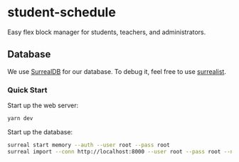 # student-schedule

Easy flex block manager for students, teachers, and administrators.

## Database

We use [SurrealDB](https://surrealdb.com/) for our database. To debug it, feel free to use [surrealist](https://surrealist.app/).

### Quick Start

Start up the web server:

```sh
yarn dev
```

Start up the database:

```sh
surreal start memory --auth --user root --pass root
surreal import --conn http://localhost:8000 --user root --pass root --ns schedule --db schedule src/lib/db.surql
```
